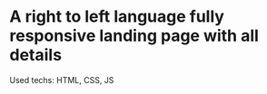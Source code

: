 ﻿# A right to left language fully responsive landing page with all details
Used techs: HTML, CSS, JS

